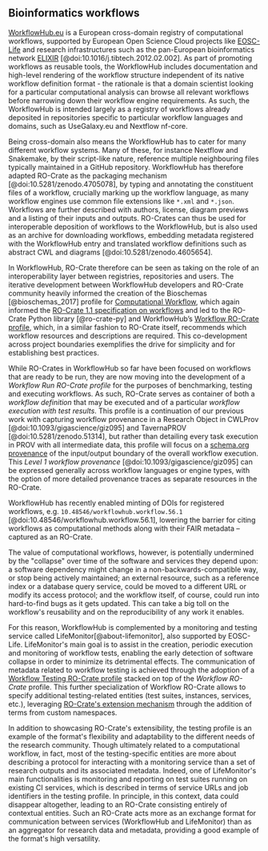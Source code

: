 
## Bioinformatics workflows

[WorkflowHub.eu](https://workflowhub.eu/) is a European cross-domain registry of computational workflows, supported by European Open Science Cloud projects like [EOSC-Life](https://www.eosc-life.eu/) and research infrastructures such as the pan-European bioinformatics network [ELIXIR](https://elixir-europe.org/) [@doi:10.1016/j.tibtech.2012.02.002]. As part of promoting workflows as reusable tools, the WorkflowHub includes documentation and high-level rendering of the workflow structure independent of its native workflow definition format - the rationale is that a domain scientist looking for a particular computational analysis can browse all relevant workflows before narrowing down their workflow engine requirements. As such, the WorkflowHub is intended largely as a registry of workflows already deposited in repositories specific to particular workflow languages and domains, such as UseGalaxy.eu and Nextflow nf-core. 

Being cross-domain also means the WorkflowHub has to cater for many different workflow systems. Many of these, for instance Nextflow and Snakemake, by their script-like nature, reference multiple neighbouring files typically maintained in a GitHub repository. WorkflowHub has therefore adapted RO-Crate as the packaging mechanism [@doi:10.5281/zenodo.4705078], by typing and annotating the constituent files of a workflow, crucially marking up the workflow language, as many workflow engines use common file extensions like `*.xml` and `*.json`. Workflows are further described with authors, license, diagram previews and a listing of their inputs and outputs. RO-Crates can thus be used for interoperable deposition of workflows to the WorkflowHub, but is also used as an archive for downloading workflows, embedding metadata registered with the WorkflowHub entry and translated workflow definitions such as abstract CWL and diagrams [@doi:10.5281/zenodo.4605654]. 

In WorkflowHub, RO-Crate therefore can be seen as taking on the role of an interoperability layer between registries, repositories and users. The iterative development between WorkflowHub developers and RO-Crate community heavily informed the creation of the Bioschemas [@bioschemas_2017] profile for [Computational Workflow](https://bioschemas.org/profiles/ComputationalWorkflow/1.0-RELEASE/), which again informed the [RO-Crate 1.1 specification on workflows](https://www.researchobject.org/ro-crate/1.1/workflows.html) and led to the RO-Crate Python library [@ro-crate-py] and WorkflowHub’s [Workflow RO-Crate profile](https://about.workflowhub.eu/Workflow-RO-Crate/), which, in a similar fashion to RO-Crate itself, recommends which workflow resources and descriptions are required. This co-development across project boundaries exemplifies the drive for simplicity and for establishing best practices.

While RO-Crates in WorkflowHub so far have been focused on workflows that are ready to be run, they are now moving into the development of a _Workflow Run RO-Crate profile_ for the purposes of benchmarking, testing and executing workflows. As such, RO-Crate serves as container of both a _workflow definition_ that may be executed and of a particular _workflow execution with test results_. This profile is a continuation of our previous work with capturing workflow provenance in a Research Object in CWLProv [@doi:10.1093/gigascience/giz095] and TavernaPROV [@doi:10.5281/zenodo.51314], but rather than detailing every task execution in PROV with all intermediate data, this profile will focus on a [schema.org provenance](https://www.researchobject.org/ro-crate/1.1/provenance.html#software-used-to-create-files) of the input/output boundary of the overall workflow execution. This _Level 1 workflow provenance_ [@doi:10.1093/gigascience/giz095] can be expressed generally across workflow languages or engine types, with the option of more detailed provenance traces as separate resources in the RO-Crate. 

WorkflowHub has recently enabled minting of DOIs for registered workflows, e.g. `10.48546/workflowhub.workflow.56.1` [@doi:10.48546/workflowhub.workflow.56.1], lowering the barrier for citing workflows as computational methods along with their FAIR metadata – captured as an RO-Crate.

The value of computational workflows, however, is potentially undermined by the "collapse" over time of the software and services they depend upon: a software dependency might change in a non-backwards-compatible way, or stop being actively maintained; an external resource, such as a reference index or a database query service, could be moved to a different URL or modify its access protocol; and the workflow itself, of course, could run into hard-to-find bugs as it gets updated. This can take a big toll on the workflow's reusability and on the reproducibility of any work it enables.

For this reason, WorkflowHub is complemented by a monitoring and testing service called LifeMonitor[@about-lifemonitor], also supported by EOSC-Life. LifeMonitor's main goal is to assist in the creation, periodic execution and monitoring of workflow tests, enabling the early detection of software collapse in order to minimize its detrimental effects. The communication of metadata related to workflow testing is achieved through the adoption of a [Workflow Testing RO-Crate profile](https://crs4.github.io/life_monitor/workflow_testing_ro_crate) stacked on top of the _Workflow RO-Crate_ profile. This further specialization of Workflow RO-Crate allows to specify additional testing-related entities (test suites, instances, services, etc.), leveraging [RO-Crate's extension mechanism](https://www.researchobject.org/ro-crate/1.1/appendix/jsonld.html#extending-ro-crate) through the addition of terms from custom namespaces.

In addition to showcasing RO-Crate's extensibility, the testing profile is an example of the format's flexibility and adaptability to the different needs of the research community. Though ultimately related to a computational workflow, in fact, most of the testing-specific entities are more about describing a protocol for interacting with a monitoring service than a set of research outputs and its associated metadata. Indeed, one of LifeMonitor's main functionalities is monitoring and reporting on test suites running on existing CI services, which is described in terms of service URLs and job identifiers in the testing profile. In principle, in this context, data could disappear altogether, leading to an RO-Crate consisting entirely of contextual entities. Such an RO-Crate acts more as an exchange format for communication between services (WorkflowHub and LifeMonitor) than as an aggregator for research data and metadata, providing a good example of the format's high versatility.
